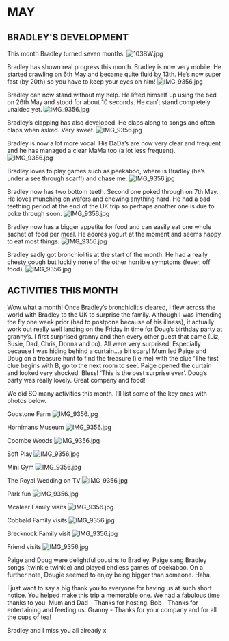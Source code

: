 # MAY

## BRADLEY'S DEVELOPMENT

This month Bradley turned seven months.
![103BW.jpg](103BW.jpg "103BW.jpg")

Bradley has shown real progress this month. Bradley is now very mobile. He started crawling on 6th May and became quite fluid by 13th. He’s now super fast (by 20th) so you have to keep your eyes on him! 
![IMG_9356.jpg](IMG_9356.jpg "IMG_9356.jpg")

Bradley can now stand without my help. He lifted himself up using the bed on 26th May and stood for about 10 seconds. He can’t stand completely unaided yet.
![IMG_9356.jpg](IMG_9356.jpg "IMG_9356.jpg")

Bradley’s clapping has also developed. He claps along to songs and often claps when asked. Very sweet.
![IMG_9356.jpg](IMG_9356.jpg "IMG_9356.jpg")

Bradley is now a lot more vocal. His DaDa’s are now very clear and frequent and he has managed a clear MaMa too (a lot less frequent). 
![IMG_9356.jpg](IMG_9356.jpg "IMG_9356.jpg")

Bradley loves to play games such as peekaboo, where is Bradley (he’s under a see through scarf!) and chase me. 
![IMG_9356.jpg](IMG_9356.jpg "IMG_9356.jpg")

Bradley now has two bottom teeth. Second one poked through on 7th May. He loves munching on wafers and chewing anything hard. He had a bad teething period at the end of the UK trip so perhaps another one is due to poke through soon. 
![IMG_9356.jpg](IMG_9356.jpg "IMG_9356.jpg")

Bradley now has a bigger appetite for food and can easily eat one whole sachet of food per meal. He adores yogurt at the moment and seems happy to eat most things. 
![IMG_9356.jpg](IMG_9356.jpg "IMG_9356.jpg")

Bradley sadly got bronchiolitis at the start of the month. He had a really chesty cough but luckily none of the other horrible symptoms (fever, off food).
![IMG_9356.jpg](IMG_9356.jpg "IMG_9356.jpg")


## ACTIVITIES THIS MONTH
Wow what a month! Once Bradley’s bronchiolitis cleared, I flew across the world with Bradley to the UK to surprise the family. Although I was intending the fly one week prior (had to postpone because of his illness), it actually work out really well landing on the Friday in time for Doug’s birthday party at granny’s. I first surprised granny and then every other guest that came (Liz, Susie, Dad, Chris, Donna and co). All were very surprised! Especially because I was hiding behind a curtain...a bit scary! Mum led Paige and Doug on a treasure hunt to find the treasure (i.e me) with the clue ‘The first clue begins with B, go to the next room to see’. Paige opened the curtain and looked very shocked. Bless! ‘This is the best surprise ever’. Doug’s party was really lovely. Great company and food!

We did SO many activities this month. I’ll list some of the key ones with photos below. 

Godstone Farm
![IMG_9356.jpg](IMG_9356.jpg "IMG_9356.jpg")

Hornimans Museum 
![IMG_9356.jpg](IMG_9356.jpg "IMG_9356.jpg")

Coombe Woods
![IMG_9356.jpg](IMG_9356.jpg "IMG_9356.jpg")

Soft Play
![IMG_9356.jpg](IMG_9356.jpg "IMG_9356.jpg")

Mini Gym
![IMG_9356.jpg](IMG_9356.jpg "IMG_9356.jpg")

The Royal Wedding on TV
![IMG_9356.jpg](IMG_9356.jpg "IMG_9356.jpg")

Park fun
![IMG_9356.jpg](IMG_9356.jpg "IMG_9356.jpg")

Mcaleer Family visits 
![IMG_9356.jpg](IMG_9356.jpg "IMG_9356.jpg")

Cobbald Family visits 
![IMG_9356.jpg](IMG_9356.jpg "IMG_9356.jpg")

Brecknock Family visit
![IMG_9356.jpg](IMG_9356.jpg "IMG_9356.jpg")

Friend visits
![IMG_9356.jpg](IMG_9356.jpg "IMG_9356.jpg")

Paige and Doug were delightful cousins to Bradley. Paige sang Bradley songs (twinkle twinkle) and played endless games of peekaboo. On a further note, Dougie seemed to enjoy being bigger than someone. Haha.

I just want to say a big thank you to everyone for having us at such short notice. You helped make this trip a memorable one. We had a fabulous time thanks to you. 
Mum and Dad - Thanks for hosting.
Bob - Thanks for entertaining and feeding us. 
Granny - Thanks for your company and for all the cups of tea!  

Bradley and I miss you all already x
